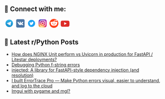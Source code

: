 ## 🔎 Connect with me:
[<img src="https://github.com/bullbesh/bullbesh/blob/main/images/Telegram.png" width="32" height="32" />](https://t.me/bullbesh)
[<img src="https://github.com/bullbesh/bullbesh/blob/main/images/VK.png" width="32" height="32" />](https://vk.com/bullbesh)
[<img src="https://github.com/bullbesh/bullbesh/blob/main/images/Twitter.png" width="32" height="32" />](https://twitter.com/bullbesh1)
[<img src="https://github.com/bullbesh/bullbesh/blob/main/images/Instagram.png" width="32" height="32" />](https://www.instagram.com/bullbesh)
[<img src="https://github.com/bullbesh/bullbesh/blob/main/images/Reddit.png" width="32" height="32" />](https://www.reddit.com/user/bullbesh)
[<img src="https://github.com/bullbesh/bullbesh/blob/main/images/YouTube.png" width="32" height="32" />](https://www.youtube.com/channel/UCtfjRs6uzgq5mfm8S06WTcg)

## 📕 Latest r/Python Posts
<!-- BLOG-POST-LIST:START -->
- [How does NGINX Unit perform vs Uvicorn in production for FastAPI / Litestar deployments?](https://www.reddit.com/r/Python/comments/1k9gf7w/how_does_nginx_unit_perform_vs_uvicorn_in/)
- [Debugging Python f-string errors](https://www.reddit.com/r/Python/comments/1k97u9w/debugging_python_fstring_errors/)
- [injected: A library for FastAPI-style dependency injection &lpar;and resolution&rpar;](https://www.reddit.com/r/Python/comments/1k96opn/injected_a_library_for_fastapistyle_dependency/)
- [I built ErrorTrace Pro — Make Python errors visual, easier to understand, and log to the cloud](https://www.reddit.com/r/Python/comments/1k95s2g/i_built_errortrace_pro_make_python_errors_visual/)
- [Imgui with pygame and mgl?](https://www.reddit.com/r/Python/comments/1k90xb7/imgui_with_pygame_and_mgl/)
<!-- BLOG-POST-LIST:END -->
